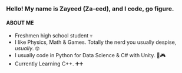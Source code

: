 ### Hello! My name is Zayeed (Za-eed), and I code, go figure.

#### ABOUT ME
- Freshmen high school student 💀
- I like Physics, Math & Games. Totally the nerd you usually despise, *usually*. 🤓
- I usually code in Python for Data Science & C# with Unity. 🐍🎮
- Currently Learning C++. ➕➕
